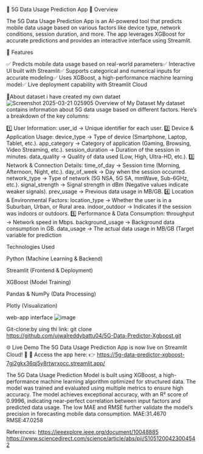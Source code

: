 📡 5G Data Usage Prediction App
🚀 Overview

The 5G Data Usage Prediction App is an AI-powered tool that predicts mobile data usage based on various factors like device type, network conditions, session duration, and more. The app leverages XGBoost for accurate predictions and provides an interactive interface using Streamlit.

📌 Features

✅ Predicts mobile data usage based on real-world parameters✅ Interactive UI built with Streamlit✅ Supports categorical and numerical inputs for accurate modeling✅ Uses XGBoost, a high-performance machine learning model✅ Live deployment capability with Streamlit Cloud

📂About dataset i have created my own dataet
![Screenshot 2025-03-21 025905](https://github.com/user-attachments/assets/516f1346-23c9-4cab-bcfe-8242f7fa382e)
Overview of My Dataset
My dataset contains information about 5G data usage based on different factors. Here’s a breakdown of the key columns:

1️⃣ User Information:
user_id → Unique identifier for each user.
2️⃣ Device & Application Usage:
device_type → Type of device (Smartphone, Laptop, Tablet, etc.).
app_category → Category of application (Gaming, Browsing, Video Streaming, etc.).
session_duration → Duration of the session in minutes.
data_quality → Quality of data used (Low, High, Ultra-HD, etc.).
3️⃣ Network & Connection Details:
time_of_day → Session time (Morning, Afternoon, Night, etc.).
day_of_week → Day when the session occurred.
network_type → Type of network (5G NSA, 5G SA, mmWave, Sub-6GHz, etc.).
signal_strength → Signal strength in dBm (Negative values indicate weaker signals).
prev_usage → Previous data usage in MB/GB.
4️⃣ Location & Environmental Factors:
location_type → Whether the user is in a Suburban, Urban, or Rural area.
indoor_outdoor → Indicates if the session was indoors or outdoors.
5️⃣ Performance & Data Consumption:
throughput → Network speed in Mbps.
background_usage → Background data consumption in GB.
data_usage → The actual data usage in MB/GB (Target variable for prediction

Technologies Used

Python (Machine Learning & Backend)

Streamlit (Frontend & Deployment)

XGBoost (Model Training)

Pandas & NumPy (Data Processing)

Plotly (Visualization)

web-app interface
![image](https://github.com/user-attachments/assets/d03e4ed1-5a1e-4008-941b-553d790ef114)

Git-clone:by uing thi link:
git clone https://github.com/ujwalreddybattu04/5G-Data-Predictor-Xgboost.git

🌐 Live Demo
The 5G Data Usage Prediction App is now live on Streamlit Cloud! 🚀
🔗 Access the app here: 👉 https://5g-data-predictor-xgboost-7gj2gkx36qj5y8rtwrxocc.streamlit.app/

The 5G Data Usage Prediction Model is built using XGBoost, a high-performance machine learning algorithm optimized for structured data. The model was trained and evaluated using multiple metrics to ensure high accuracy.
The model achieves exceptional accuracy, with an R² score of 0.9996, indicating near-perfect correlation between input factors and predicted data usage. The low MAE and RMSE further validate the model’s precision in forecasting mobile data consumption.
MAE:31.4670
RMSE:47.0258

References:
https://ieeexplore.ieee.org/document/10048885
https://www.sciencedirect.com/science/article/abs/pii/S1051200423004542

